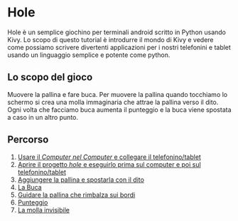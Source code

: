 # Hole

Hole è un semplice giochino per terminali android scritto in Python usando Kivy. Lo scopo di questo
tutorial è introdurre il mondo di Kivy e vedere come possiamo scrivere divertenti applicazioni per
i nostri telefonini e tablet usando un linguaggio semplice e potente come python.
 
## Lo scopo del gioco

Muovere la pallina e fare buca. Per muovere la pallina quando tocchiamo lo schermo si crea una molla 
immaginaria che attrae la pallina verso il dito. Ogni volta che facciamo buca aumenta il punteggio
e la buca viene spostata a caso in un altro punto.

## Percorso

1. [Usare il *Computer nel Computer* e collegare il telefonino/tablet](computer_nel_computer.md)
2. [Aprire il progetto *hole* e eseguirlo prima sul computer e poi sul telefonino/tablet](progetto_vuoto.md)
3. [Aggiungere la pallina e spostarla con il dito](pallina.md)
4. [La Buca](buca.md)
5. [Guidare la pallina che rimbalza sui bordi](muovi_palla.md)
6. [Punteggio](punteggio.md)
7. [La molla invisibile](molla.md)
